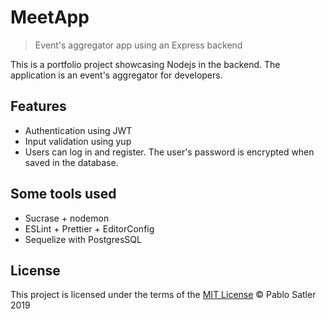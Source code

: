 # MeetApp

> Event's aggregator app using an Express backend

This is a portfolio project showcasing Nodejs in the backend. The application is an event's aggregator for developers.

## Features

- Authentication using JWT
- Input validation using yup
- Users can log in and register. The user's password is encrypted when saved in the database.

## Some tools used

- Sucrase + nodemon
- ESLint + Prettier + EditorConfig
- Sequelize with PostgresSQL

## License

This project is licensed under the terms of the [MIT License](https://opensource.org/licenses/mit-license.html) © Pablo Satler 2019
